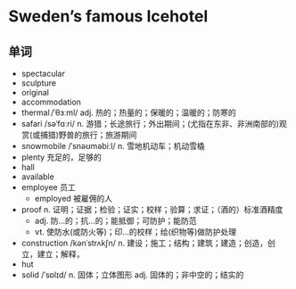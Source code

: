 # Sweden’s famous Icehotel

## 单词
- spectacular
- sculpture
- original
- accommodation
- thermal /ˈθɜːml/ adj. 热的；热量的；保暖的；温暖的；防寒的
- safari /səˈfɑːri/ n. 游猎；长途旅行；外出期间；(尤指在东非、非洲南部的)观赏(或捕猎)野兽的旅行；旅游期间
- snowmobile /ˈsnəʊməbiːl/ n. 雪地机动车；机动雪橇
- plenty 充足的，足够的
- hall
- available
- employee 员工
  - employed 被雇佣的人
- proof n. 证明；证据；检验；证实；校样；验算；求证；（酒的）标准酒精度
  - adj. 防…的；抗…的；能抵御；可防护；能防范
  - vt. 使防水(或防火等)；印…的校样；给(织物等)做防护处理
- construction /kənˈstrʌkʃn/ n. 建设；施工；结构；建筑；建造；创造，创立，建立；解释，
- hut
- solid /ˈsɒlɪd/ n. 固体；立体图形 adj. 固体的；非中空的；结实的
